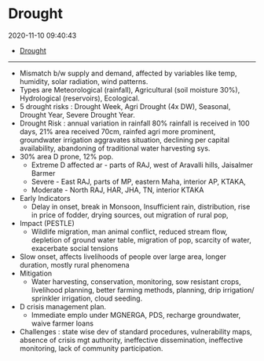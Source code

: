 # Drought

2020-11-10 09:40:43

- [Drought](#drought)
---

- Mismatch b/w supply and demand, affected by variables like temp, humidity, solar radiation, wind patterns.
- Types are Meteorological (rainfall), Agricultural (soil moisture 30%), Hydrological (reservoirs), Ecological.
- 5 drought risks : Drought Week, Agri Drought (4x DW), Seasonal, Drought Year, Severe Drought Year.
- Drought Risk : annual variation in rainfall 80% rainfall is received in 100 days, 21% area received 70cm, rainfed agri more prominent, groundwater irrigation aggravates situation, declining per capital availability, abandoning of traditional water harvesting sys.
- 30% area D prone, 12% pop.
    - Extreme D affected ar - parts of RAJ, west of Aravalli hills, Jaisalmer Barmer
    - Severe - East RAJ, parts of MP, eastern Maha, interior AP, KTAKA,
    - Moderate - North RAJ, HAR, JHA, TN, interior KTAKA
- Early Indicators
    - Delay in onset, break in Monsoon, Insufficient rain, distribution, rise in price of fodder, drying sources, out migration of rural pop,
- Impact (PESTLE)
    - Wildlife migration, man animal conflict, reduced stream flow, depletion of ground water table, migration of pop, scarcity of water, exacerbate social tensions
- Slow onset, affects livelihoods of people over large area, longer duration, mostly rural phenomena
- Mitigation
    - Water harvesting, conservation, monitoring, sow resistant crops, livelihood planning, better farming methods, planning, drip irrigation/ sprinkler irrigation, cloud seeding.
- D crisis management plan.
    - Immediate emplo under MGNERGA, PDS, recharge groundwater, waive farmer loans
- Challenges : state wise dev of standard procedures, vulnerability maps, absence of crisis mgt authority, ineffective dissemination, ineffective monitoring, lack of community participation.
